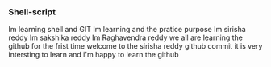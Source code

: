 ### Shell-script
Im learning shell and GIT
Im learning and the pratice purpose
Im sirisha reddy
Im sakshika reddy
Im Raghavendra reddy
we all are learning the github for the frist time
welcome to the sirisha reddy github commit
it is very intersting to learn and i'm happy to learn the github 

